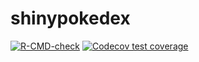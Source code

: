 
<!-- README.md is generated from README.Rmd. Please edit that file -->

# shinypokedex

<!-- badges: start -->

[![R-CMD-check](https://github.com/degiwo/shinypokedex/workflows/R-CMD-check/badge.svg)](https://github.com/degiwo/shinypokedex/actions)
[![Codecov test coverage](https://codecov.io/gh/degiwo/shinypokedex/branch/master/graph/badge.svg)](https://codecov.io/gh/degiwo/shinypokedex?branch=master)
<!-- badges: end -->
